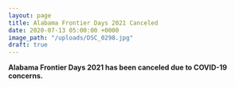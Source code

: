 ```yaml
---
layout: page
title: Alabama Frontier Days 2021 Canceled
date: 2020-07-13 05:00:00 +0000
image_path: "/uploads/DSC_0298.jpg"
draft: true
---
```

**Alabama Frontier Days 2021 has been canceled due to COVID-19 concerns.**
